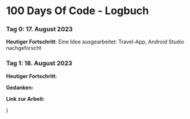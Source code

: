 # 100 Days Of Code - Logbuch

### Tag 0: 17. August 2023 


**Heutiger Fortschritt**: Eine Idee ausgearbeitet: Travel-App, Android Studio nachgeforscht




### Tag 1: 18. August 2023


**Heutiger Fortschritt**:

**Gedanken:**

**Link zur Arbeit:** 

)
